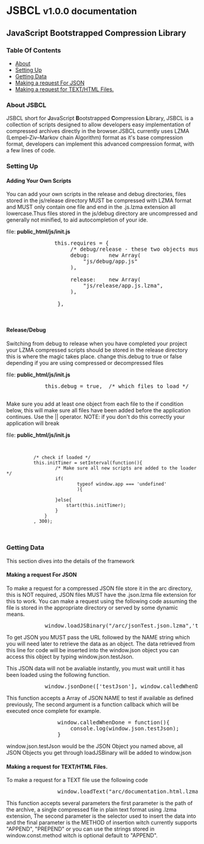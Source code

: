 <h1>JSBCL <small>v1.0.0 documentation</small></h1>
<h2>JavaScript Bootstrapped Compression Library</h2>
<h3>Table Of Contents</h3>
<ul>
            <li><a href="#about">About</a></li>
            <li><a href="#setting-up">Setting Up</a></li>
            <li><a href="#getting-data">Getting Data</a></li>
            <li><a href="#request-json">Making a request For JSON</a></li>
            <li><a href="#request-text">Making a request for TEXT/HTML Files.</a></li>

</ul>

<a name="about"></a>
<h3>About JSBCL</h3>
        
<p>JSBCL short for <strong>J</strong>avaScript <strong>B</strong>ootstrapped <strong>C</strong>ompression <strong>L</strong>ibrary, JSBCL is a collection of scripts designed to allow developers easy implementation of compressed archives directly in the browser.JSBCL currently uses LZMA (Lempel–Ziv–Markov chain Algorithm) format as it's base compression format, developers can implement this advanced compression format, with a few lines of code.
         
<h3>Setting Up</h3>
<a name='setting-up'></a>
<h4>Adding Your Own Scripts</h4>
<p>You can add your own scripts in the release and debug directories, files stored in the js/release directory MUST be compressed with LZMA format and MUST only contain one file and end in the .js.lzma extension all lowercase.Thus files stored in the js/debug directory are uncompressed and generally not minified, to aid autocompletion of your ide.</p>

<p>file: <strong>public_html/js/init.js</strong></p>
        
<pre>
               this.requires = {
                    /* debug/release - these two objects must match */
                    debug:      new Array(
                        "js/debug/app.js"
                    ), 

                    release:    new Array(
                        "js/release/app.js.lzma",
                    ),

                },

 </pre>
<h4>Release/Debug</h4>
 <p>Switching from debug to release when you have completed your project your LZMA compressed scripts should be stored in the release directory this is where the magic takes place. change this.debug to true or false depending if you are using compressed or decompressed files</p>
        
 <p>file: <strong>public_html/js/init.js</strong></p>
        <pre>
            this.debug = true,  /* which files to load */
        </pre>
        
 <p>Make sure you add at least one object from each file to the if condition below, this will make sure all files have been added before the application continues. Use the || operator. NOTE: if you don't do this correctly your application will break</p>
        
<p>file: <strong>public_html/js/init.js</strong></p>
<pre>
            
              /* check if loaded */
              this.initTimer = setInterval(function(){
                      /* Make sure all new scripts are added to the loader */
                      if(
                              typeof window.app === 'undefined'
                              ){

                      }else{
                          start(this.initTimer);
                      }
                  }
              , 300);
</pre>
        
<a name="getting-data"></a>
<h3>Getting Data</h3>
        
 <p>This section dives into the details of the framework</p>
 <a name="request-json"></a>
 <h4>Making a request For JSON</h4>

 <p>
 To make a request for a compressed JSON file store it in the arc directory, this is NOT required, JSON files MUST have the .json.lzma file extension for this to work. You can make a request using the following code assuming the file is stored in the appropriate directory or served by some dynamic means.
 </p>
        
<pre>
            window.loadJSBinary("/arc/jsonTest.json.lzma",'testJson');
</pre>
        
<p>
To get JSON you MUST pass the URL followed by the NAME string which you will need later to retrieve the data as an object. The data retrieved from this line for code will be inserted into the window.json object you can access this object by typing window.json.testJson.
</p>
        
<p>
This JSON data will not be avaliable instantly, you must wait untill it has been loaded using the following function.
</p>
        
<pre>
            window.jsonDone(['testJson'], window.calledWhenDone);
</pre>
        
<p>This function accepts a Array of JSON NAME to test if available as defined previously, The second argument is a function callback which will be executed once complete for example.
</p>
        
<pre>
                window.calledWhenDone = function(){
                    console.log(window.json.testJson);
                }
</pre>
       
<p>window.json.testJson would be the JSON Object you named above, all JSON Objects you get through loadJSBinary will be added to window.json</p>

<a name="request-text"></a>
<h4>Making a request for TEXT/HTML Files.</h4>
        
 <p>
 To make a request for a TEXT file use the following code
 </p>
        
<pre>
                window.loadText("arc/documentation.html.lzma",".doc", window.const.method.APPEND);
</pre>
        
<p>This function accepts several parameters the first parameter is the path of the archive, a single compressed file in plain text format using .lzma extension, The second parameter is the selector used to insert the data into and the final parameter is the METHOD of insertion witch currently supports "APPEND", "PREPEND" or you can use the strings stored in window.const.method witch is optional default to "APPEND".
</p>
